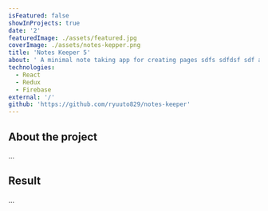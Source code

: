 ```yaml
---
isFeatured: false
showInProjects: true
date: '2'
featuredImage: ./assets/featured.jpg
coverImage: ./assets/notes-kepper.png
title: 'Notes Keeper 5'
about: ' A minimal note taking app for creating pages sdfs sdfdsf sdf and sync with firebase strore. asd adas dA a sdfsd fsdfsd sd dasd asdad asda sda s'
technologies:
  - React
  - Redux
  - Firebase
external: '/'
github: 'https://github.com/ryuuto829/notes-keeper'
---
```


## About the project

...

## Result

...

